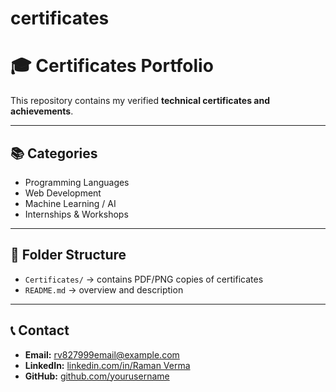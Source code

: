 # certificates
# 🎓 Certificates Portfolio

This repository contains my verified **technical certificates and achievements**.

---

## 📚 Categories
- Programming Languages  
- Web Development  
- Machine Learning / AI  
- Internships & Workshops  

---

## 📂 Folder Structure
- `Certificates/` → contains PDF/PNG copies of certificates  
- `README.md` → overview and description  

---

## 📞 Contact
- **Email:** rv827999email@example.com  
- **LinkedIn:** [linkedin.com/in/Raman Verma](https://www.linkedin.com/in/raman-verma-7a3b4a383?utm_source=share&utm_campaign=share_via&utm_content=profile&utm_medium=android_app)  
- **GitHub:** [github.com/yourusername](https://github.com/RamanVerma575)

